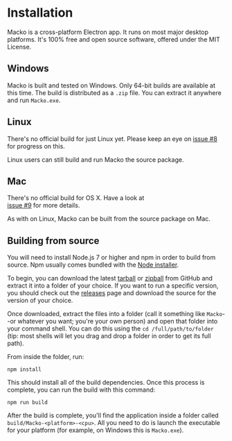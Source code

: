 # Installation

Macko is a cross-platform Electron app. It runs on most major desktop platforms. It's 
100% free and open source software, offered under the MIT License.

## Windows

Macko is built and tested on Windows. Only 64-bit builds are available at this time.
The build is distributed as a `.zip` file. You can extract it anywhere and run 
`Macko.exe`.

## Linux

There's no official build for just Linux yet. Please keep an eye on 
[issue #8](https://github.com/te-je/macko/issues/8) for progress on this.

Linux users can still build and run Macko the source package.

## Mac

There's no official build for OS X. Have a look at  
[issue #9](https://github.com/te-je/macko/issues/9) for more details. 

As with on Linux, Macko can be built from the source package on Mac.

## Building from source

You will need to install Node.js 7 or higher and npm in order to build from source.
Npm usually comes bundled with the 
[Node installer](https://nodejs.org/en/download/).

To begin, you can download the latest [tarball] or [zipball] from GitHub and
extract it into a folder of your choice. If you want to run a specific
version, you should check out the [releases] page and download the source for
the version of your choice.

Once downloaded, extract the files into a folder (call it something like `Macko`--or
whatever you want; you're your own person) and open that folder into your command
shell. You can do this using the `cd /full/path/to/folder` (tip: most shells will
let you drag and drop a folder in order to get its full path).

From inside the folder, run:

    npm install

This should install all of the build dependencies. Once this process is complete,
you can run the build with this command:

    npm run build

After the build is complete, you'll find the application inside a folder called
`build/Macko-<platform>-<cpu>`. All you need to do is launch the executable for your
platform (for example, on Windows this is `Macko.exe`).

[tarball]: https://github.com/te-je/macko/archive/master.tar.gz
[zipball]: https://github.com/te-je/macko/archive/master.zip
[releases]: https://github.com/te-je/macko/releases